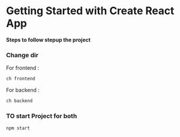 # Getting Started with Create React App
**Steps to follow stepup the project**
### Change dir
For frontend :
  ```bash
  ch frontend
```
For backend :
  ```bash
  ch backend
```
### TO start Project for both
```bash
npm start
```

